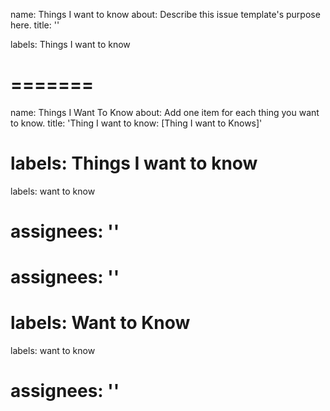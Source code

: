 
name: Things I want to know
about: Describe this issue template's purpose here.
title: ''


labels: Things I want to know


=======
=======


name: Things I Want To Know
about: Add one item for each thing you want to know.
title: 'Thing I want to know: <file in title> [Thing I want to Knows]'

labels: Things I want to know
=======
labels: want to know


assignees: ''
=======

assignees: ''
=======
labels: Want to Know
=======
labels: want to know

assignees: ''
=======